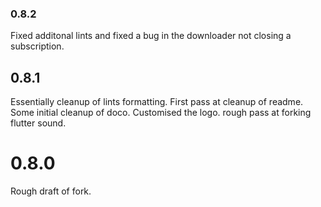 ### 0.8.2
Fixed additonal lints and fixed a bug in the downloader not closing a subscription.

## 0.8.1 
Essentially cleanup of lints formatting. 
First pass at cleanup of readme.
Some initial cleanup of doco.
Customised the logo.
rough pass at forking flutter sound.

# 0.8.0
Rough draft of fork.


